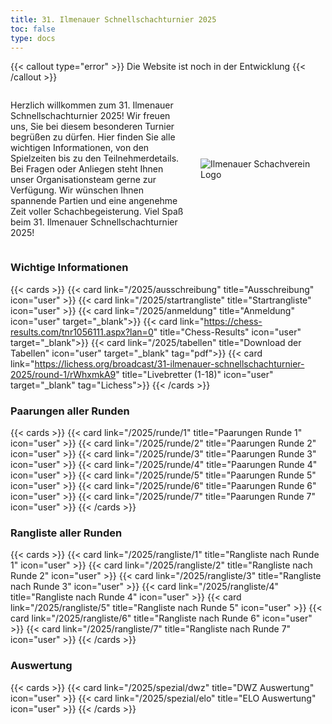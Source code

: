 ```yaml
---
title: 31. Ilmenauer Schnellschachturnier 2025
toc: false
type: docs
---
```



{{< callout type="error" >}}
 Die Website ist noch in der Entwicklung
{{< /callout >}}


<style>
  @media (max-width: 600px) {
    .desktop-only {
      display: none;
    }
  }
</style>


<div style="display: flex; align-items: center;">
  <div style="flex: 1; padding-right: 20px;">
    <p>Herzlich willkommen zum 31. Ilmenauer Schnellschachturnier 2025! Wir freuen uns, Sie bei diesem besonderen Turnier begrüßen zu dürfen. Hier finden Sie alle wichtigen Informationen, von den Spielzeiten bis zu den Teilnehmerdetails. Bei Fragen oder Anliegen steht Ihnen unser Organisationsteam gerne zur Verfügung. Wir wünschen Ihnen spannende Partien und eine angenehme Zeit voller Schachbegeisterung. Viel Spaß beim 31. Ilmenauer Schnellschachturnier 2025!</p>
  </div>
  <div style="flex-shrink: 0;">
    <img src="/IlmenauerSV.png" alt="Ilmenauer Schachverein Logo" style="max-width: 200px;" class="desktop-only">
  </div>
</div>





### Wichtige Informationen

{{< cards >}}
{{< card link="/2025/ausschreibung" title="Ausschreibung" icon="user" >}}
{{< card link="/2025/startrangliste" title="Startrangliste" icon="user" >}}
{{< card link="/2025/anmeldung" title="Anmeldung" icon="user" target="_blank">}}
{{< card link="https://chess-results.com/tnr1056111.aspx?lan=0" title="Chess-Results" icon="user" target="_blank">}}
{{< card link="/2025/tabellen" title="Download der Tabellen" icon="user" target="_blank" tag="pdf">}}
{{< card link="https://lichess.org/broadcast/31-ilmenauer-schnellschachturnier-2025/round-1/rWhxmkA9" title="Livebretter (1-18)" icon="user" target="_blank" tag="Lichess">}}
{{< /cards >}}

### Paarungen aller Runden

{{< cards >}}
{{< card link="/2025/runde/1" title="Paarungen Runde 1" icon="user" >}}
{{< card link="/2025/runde/2" title="Paarungen Runde 2" icon="user" >}}
{{< card link="/2025/runde/3" title="Paarungen Runde 3" icon="user" >}}
{{< card link="/2025/runde/4" title="Paarungen Runde 4" icon="user" >}}
{{< card link="/2025/runde/5" title="Paarungen Runde 5" icon="user" >}}
{{< card link="/2025/runde/6" title="Paarungen Runde 6" icon="user" >}}
{{< card link="/2025/runde/7" title="Paarungen Runde 7" icon="user" >}}
{{< /cards >}}

### Rangliste aller Runden

{{< cards >}}
{{< card link="/2025/rangliste/1" title="Rangliste nach Runde 1" icon="user" >}}
{{< card link="/2025/rangliste/2" title="Rangliste nach Runde 2" icon="user" >}}
{{< card link="/2025/rangliste/3" title="Rangliste nach Runde 3" icon="user" >}}
{{< card link="/2025/rangliste/4" title="Rangliste nach Runde 4" icon="user" >}}
{{< card link="/2025/rangliste/5" title="Rangliste nach Runde 5" icon="user" >}}
{{< card link="/2025/rangliste/6" title="Rangliste nach Runde 6" icon="user" >}}
{{< card link="/2025/rangliste/7" title="Rangliste nach Runde 7" icon="user" >}}
{{< /cards >}}

### Auswertung

{{< cards >}}
{{< card link="/2025/spezial/dwz" title="DWZ Auswertung" icon="user" >}}
{{< card link="/2025/spezial/elo" title="ELO Auswertung" icon="user" >}}
{{< /cards >}}

